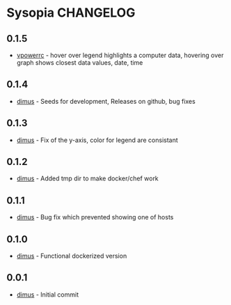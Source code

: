Sysopia CHANGELOG
============================

0.1.5
-----
- [vpowerrc][2] - hover over legend highlights a computer data,
                  hovering over graph shows closest data values, date, time

0.1.4
-----
- [dimus][1] - Seeds for development, Releases on github, bug fixes

0.1.3
-----
- [dimus][1] - Fix of the y-axis, color for legend are consistant

0.1.2
-----
- [dimus][1] - Added tmp dir to make docker/chef work

0.1.1
-----
- [dimus][1] - Bug fix which prevented showing one of hosts

0.1.0
-----
- [dimus][1] - Functional dockerized version

0.0.1
-----
- [dimus][1] - Initial commit

[1]: https://github.com/dimus
[2]: https://github.com/vpowerrc
